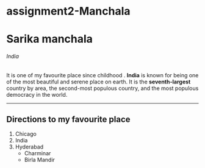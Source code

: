# assignment2-Manchala
# Sarika manchala
######  India
It is one of my favourite place since childhood . **India** is known for being one of the most beautiful and serene place on earth.  It is the __seventh-largest__ country by area, the second-most populous country, and the most populous democracy in the world.

---

## Directions to my favourite place
1. Chicago
2. India
3. Hyderabad
    - Charminar
    - Birla Mandir
    
